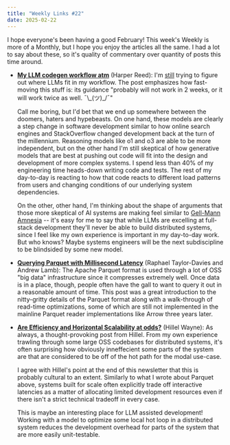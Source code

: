 ```yaml
---
title: "Weekly Links #22"
date: 2025-02-22
---
```


I hope everyone's been having a good February! This week's Weekly is more of a Monthly,
but I hope you enjoy the articles all the same. I had a lot to say about these, so it's
quality of commentary over quantity of posts this time around.


- [**My LLM codegen workflow
  atm**](https://harper.blog/2025/02/16/my-llm-codegen-workflow-atm/) (Harper Reed): I'm
  [still](/blog/2023/03/gpt-right-questions) trying to figure out where LLMs fit in my
  workflow. The post emphasizes how fast-moving this stuff is: its guidance "probably
  will not work in 2 weeks, or it will work twice as well. ¯\\\_(ツ)\_/¯" 
  
  Call me boring, but I'd bet that we end up somewhere between the doomers, haters and
  hypebeasts. On one hand, these models are clearly a step change in software development
  similar to how online search engines and StackOverflow changed development back at the
  turn of the millennium. Reasoning models like o1 and o3 are able to be more independent,
  but on the other hand I'm still skeptical of how generative models that are best at
  pushing out code will fit into the design and development of more complex systems. I
  spend less than 40% of my engineering time heads-down writing code and tests. The rest
  of my day-to-day is reacting to how that code reacts to different load patterns from
  users and changing conditions of our underlying system dependencies.
  
  On the other, other hand, I'm thinking about the shape of arguments that those more
  skeptical of AI systems are making feel similar to [Gell-Mann
  Amnesia](https://en.wikipedia.org/wiki/Gell-Mann_amnesia_effect) -- it's easy for me to
  say that while LLMs are excelling at full-stack development they'll never be able to
  build distributed systems, since I feel like my own experience is important in my
  day-to-day work. But who knows? Maybe systems engineers will be the next subdiscipline
  to be blindsided by some new model.
  
- [**Querying Parquet with Millisecond
  Latency**](https://arrow.apache.org/blog/2022/12/26/querying-parquet-with-millisecond-latency/)
  (Raphael Taylor-Davies and Andrew Lamb): The Apache Parquet format is used through a lot
  of OSS "big data" infrastructure since it compresses extremely well. Once data is in a
  place, though, people often have the gall to want to query it out in a reasonable amount
  of time. This post was a great introduction to the nitty-gritty details of the Parquet
  format along with a walk-through of read-time optimizations, some of which are still not
  implemented in the mainline Parquet reader implementations like Arrow three years later.
- [**Are Efficiency and Horizontal Scalability at
  odds?**](https://buttondown.com/hillelwayne/archive/are-efficiency-and-horizontal-scalability-at-odds/)
  (Hillel Wayne): As always, a thought-provoking post from Hillel. From my own experience
  trawling through some large OSS codebases for distributed systems, it's often surprising
  how obviously inneffecient some parts of the system are that are considered to be off of
  the hot path for the modal use-case.
  
  I agree with Hillel's point at the end of this newsletter that this is probably cultural
  to an extent. Similarly to what I wrote about Parquet above, systems built for scale
  often explicitly trade off interactive latencies as a matter of allocating limited
  development resources even if there isn't a strict technical tradeoff in every case.
  
  This is maybe an interesting place for LLM assisted development! Working with a model to
  optimize some local hot loop in a distributed system reduces the development overhead
  for parts of the system that are more easily unit-testable.

